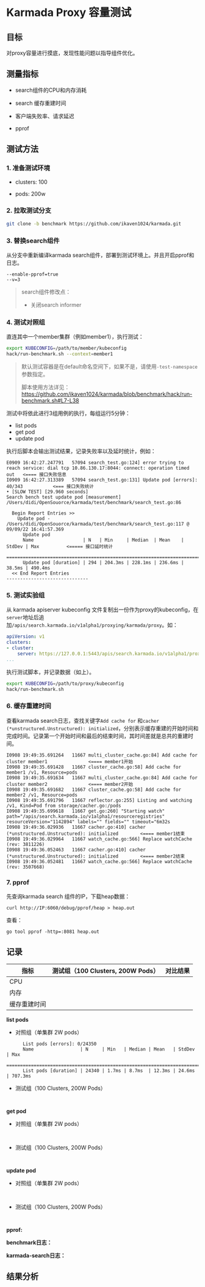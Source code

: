 # Karmada Proxy 容量测试

## 目标

对proxy容量进行摸底，发现性能问题以指导组件优化。

## 测量指标

- search组件的CPU和内存消耗

- search 缓存重建时间

- 客户端失败率、请求延迟

- pprof

## 测试方法

### 1. 准备测试环境

- clusters: 100

- pods: 200w

### 2. 拉取测试分支

```bash
git clone -b benchmark https://github.com/ikaven1024/karmada.git
```

### 3. 替换search组件

从分支中重新编译karmada search组件，部署到测试环境上。并且开启pprof和日志。

```
--enable-pprof=true
--v=3
```

>search组件修改点：
>
>- 关闭search informer

### 4. 测试对照组

直连其中一个member集群（例如member1），执行测试：

```bash
export KUBECONFIG=/path/to/member/kubeconfig
hack/run-benchmark.sh --context=member1
```

>默认测试容器是在default命名空间下，如果不是，请使用`-test-namespace`参数指定。
>
>脚本使用方法详见：https://github.com/ikaven1024/karmada/blob/benchmark/hack/run-benchmark.sh#L7-L38

测试中将依此进行3组用例的执行，每组运行5分钟：

- list pods
- get pod
- update pod

执行后脚本会输出测试结果，记录失败率以及延时统计，例如：

```
E0909 16:42:27.247791   57094 search_test.go:124] error trying to reach service: dial tcp 10.86.130.17:8044: connect: operation timed out   <==== 接口失败信息
I0909 16:42:27.313389   57094 search_test.go:131] Update pod [errors]: 40/343           <=== 接口失败统计
• [SLOW TEST] [29.960 seconds]
Search bench test update pod [measurement]
/Users/didi/OpenSouorce/karmada/test/benchmark/search_test.go:86

  Begin Report Entries >>
    Update pod - /Users/didi/OpenSouorce/karmada/test/benchmark/search_test.go:117 @ 09/09/22 16:41:57.369
      Update pod
      Name                  | N   | Min     | Median  | Mean    | StdDev | Max          <===== 接口延时统计
      ============================================================================
      Update pod [duration] | 294 | 204.3ms | 228.1ms | 236.6ms | 38.5ms | 490.4ms
  << End Report Entries
------------------------------
```



### 5. 测试实验组

从 karmada apiserver kubeconfig 文件复制出一份作为proxy的kubeconfig，在`server`地址后追加`/apis/search.karmada.io/v1alpha1/proxying/karmada/proxy`。如：

```yaml
apiVersion: v1
clusters:
- cluster:
    server: https://127.0.0.1:5443/apis/search.karmada.io/v1alpha1/proxying/karmada/proxy
...
```

执行测试脚本，并记录数据（如上）。

```bash
export KUBECONFIG=/path/to/proxy/kubeconfig
hack/run-benchmark.sh
```

### 6. 缓存重建时间

查看karmada search日志，查找关键字`Add cache for` 和`cacher (*unstructured.Unstructured): initialized`，分别表示缓存重建的开始时间和完成时间。记录第一个开始时间和最后的结束时间，其时间差就是总共的重建时间。

```
I0908 19:49:35.691264   11667 multi_cluster_cache.go:84] Add cache for cluster member1               <==== member1开始
I0908 19:49:35.691428   11667 cluster_cache.go:58] Add cache for member1 /v1, Resource=pods
I0908 19:49:35.691634   11667 multi_cluster_cache.go:84] Add cache for cluster member2               <==== member2开始
I0908 19:49:35.691682   11667 cluster_cache.go:58] Add cache for member2 /v1, Resource=pods
I0908 19:49:35.691796   11667 reflector.go:255] Listing and watching /v1, Kind=Pod from storage/cacher.go:/pods
I0908 19:49:35.699618   11667 get.go:260] "Starting watch" path="/apis/search.karmada.io/v1alpha1/resourceregistries" resourceVersion="1142894" labels="" fields="" timeout="6m32s
I0908 19:49:36.029936   11667 cacher.go:410] cacher (*unstructured.Unstructured): initialized        <==== member1结束
I0908 19:49:36.029964   11667 watch_cache.go:566] Replace watchCache (rev: 3811226) 
I0908 19:49:36.052463   11667 cacher.go:410] cacher (*unstructured.Unstructured): initialized        <==== member2结束
I0908 19:49:36.052481   11667 watch_cache.go:566] Replace watchCache (rev: 3507668) 
```

### 7. pprof

先查询karmada search 组件的IP，下载heap数据：

```
curl http://IP:6060/debug/pprof/heap > heap.out
```

查看：

```
go tool pprof -http=:8081 heap.out
```

## 记录

| 指标     | 测试组（100 Clusters, 200W Pods） | 对比结果 |
|--------|------------------------------|------|
| CPU    |                              |      |
| 内存     |                              |      |
| 缓存重建时间 |                              |      |

**list pods**

- 对照组（单集群 2W pods）

```
      List pods [errors]: 0/24350
      Name                 | N     | Min   | Median | Mean   | StdDev | Max    
      =========================================================================
      List pods [duration] | 24340 | 1.7ms | 8.7ms  | 12.3ms | 24.6ms | 707.3ms
```

- 测试组（100 Clusters, 200W Pods）

```
      
```

**get pod**


- 对照组（单集群 2W pods）

```
      
```

- 测试组（100 Clusters, 200W Pods）

```
      
```

**update pod**


- 对照组（单集群 2W pods）

```
      
```

- 测试组（100 Clusters, 200W Pods）

```
      
```

**pprof:**



**benchmark日志：**



**karmada-search日志：**



## 结果分析

